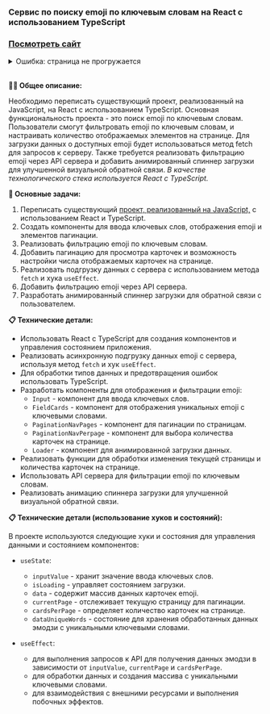 ### Сервис по поиску emoji по ключевым словам на React с использованием TypeScript

### <a href="https://wcodersv.github.io/EmojiFinder_react/" target="_blank">Посмотреть сайт</a>

<details>
<summary>Ошибка: страница не прогружается</summary>

#### Шаги по разрешению небезопасного контента в Chrome:
1. Непрогруженная страница выглядит так:

<image src="./readme_images/1.png" alt="Не прогрузилась страница" width="600px">
</br>

2. Чтобы разрешить доступ к небезопасному контенту на отдельных сайтах в Chrome, нажмите на значок блокировки в строке URL, затем нажмите "Настройки сайтов".

<image src="./readme_images/2.png" alt="Настройки сайтов" width="300px">

3. Там вы увидите список различных разрешений, которыми обладает страница. Выберите "Разрешить" рядом с "Небезопасным контентом".

<image src="./readme_images/3.png" alt="Разрешить" width="500px">
</details>

</br>

**👩‍💻 Общее описание:**

Необходимо переписать существующий проект, реализованный на JavaScript, на React с использованием TypeScript. Основная функциональность проекта - это поиск emoji по ключевым словам. Пользователи смогут фильтровать emoji по ключевым словам,  и настраивать количество отображаемых элементов на странице. Для загрузки данных о доступных emoji будет использоваться метод fetch для запросов к серверу. Также требуется реализовать фильтрацию emoji через API сервера и добавить анимированный спиннер загрузки для улучшенной визуальной обратной связи.
<i>В качестве технологического стека используется React с TypeScript.</i>

**📌 Основные задачи:**

1. Переписать существующий <a href="https://github.com/wcodersv/EmojiFinder.git">проект, реализованный на JavaScript,</a> с использованием React и TypeScript.
2. Создать компоненты для ввода ключевых слов, отображения emoji и элементов пагинации.
3. Реализовать фильтрацию emoji по ключевым словам.
4. Добавить пагинацию для просмотра карточек и возможность настройки числа отображаемых карточек на странице.
5. Реализовать подгрузку данных с сервера с использованием метода `fetch` и хука `useEffect`.
6. Добавить фильтрацию emoji через API сервера.
7. Разработать анимированный спиннер загрузки для обратной связи с пользователем.

**📋 Технические детали:**

- Использовать React с TypeScript для создания компонентов и управления состоянием приложения.
- Реализовать асинхронную подгрузку данных emoji с сервера, используя метод `fetch` и хук `useEffect`.
- Для обработки типов данных и предотвращения ошибок использовать TypeScript.
- Разработать компоненты для отображения и фильтрации emoji:
  - `Input` - компонент для ввода ключевых слов.
  - `FieldCards` - компонент для отображения уникальных emoji с ключевыми словами.
  - `PaginationNavPages` - компонент для пагинации по страницам.
  - `PaginationNavPerpage` - компонент для выбора количества карточек на странице.
  - `Loader` - компонент для анимированной загрузки данных.
- Реализовать функции для обработки изменения текущей страницы и количества карточек на странице.
- Использовать API сервера для фильтрации emoji по ключевым словам.
- Реализовать анимацию спиннера загрузки для улучшенной визуальной обратной связи.


**📋  Технические детали (использование хуков и состояний):**

В проекте используются следующие хуки и состояния для управления данными и состоянием компонентов:

- `useState`:
  - `inputValue` - хранит значение ввода ключевых слов.
  - `isLoading` - управляет состоянием загрузки.
  - `data` - содержит массив данных карточек emoji.
  - `currentPage` - отслеживает текущую страницу для пагинации.
  - `cardsPerPage` - определяет количество карточек на странице.
  - `dataUniqueWords` - состояние для хранения обработанных данных эмодзи с уникальными ключевыми словами.
  
  

- `useEffect`:
  - для выполнения запросов к API для получения данных эмодзи в зависимости от `inputValue`, `currentPage` и `cardsPerPage`.
  - для обработки данных и создания массива с уникальными ключевыми словами.
  - для взаимодействия с внешними ресурсами и выполнения побочных эффектов.

